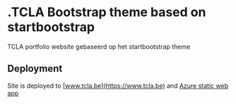 # .TCLA Bootstrap theme based on startbootstrap

TCLA portfolio website gebaseerd op het startbootstrap theme

## Deployment

Site is deployed to [www.tcla.be](https://www.tcla.be) and
[Azure static web app](https://agreeable-pebble-010700c03.azurestaticapps.net/#services)
